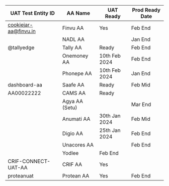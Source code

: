 | UAT Test Entity ID    | AA Name          | UAT Ready | Prod Ready Date |
|------------------|------------------|-----------|------------------|
|  cookiejar-aa@finvu.in | Finvu AA         | Yes       | Feb End          |
|                  | NADL AA          |        | Jan End          |
|   @tallyedge               | Tally AA         |    Ready       | Feb End          |
|                  | Onemoney AA      | 10th Feb 2024          | Feb End          |
|                  | Phonepe AA       | 10th Feb 2024          | Jan End          |
|    dashboard-aa              | Saafe AA         |Ready           | Feb Mid          |
| AA00022222                 | CAMS AA          | Ready          |                  |
|                  | Agya AA (Setu)   |           |  Mar End                |
|                  | Anumati AA       |    30th Jan 2024    | Feb Mid          |
|                  | Digio AA         |  25th Jan 2024         | Feb End          |
|                  | Unacores AA      |           | Feb End          |
|                  | Yodlee           |   Feb End          |                | Mar End
|             CRIF-CONNECT-UAT-AA     | CRIF AA          |      Yes     |                  |
|         proteanuat         | Protean AA       | Yes         | Feb End          |
